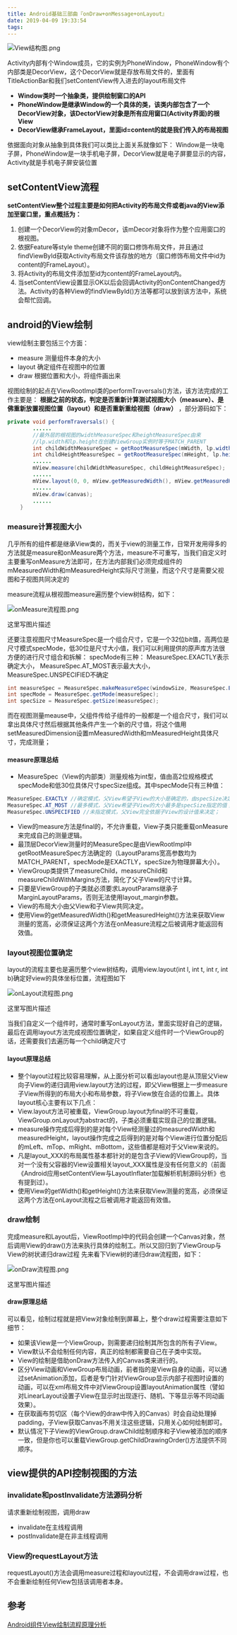 ```yaml
---
title: Android基础三部曲『onDraw+onMessage+onLayout』
date: 2019-04-09 19:33:54
tags:
---
```


![View结构图.png](http://47.110.40.63:8080/img/blog/View结构图.png)

Activity内部有个Window成员，它的实例为PhoneWindow，PhoneWindow有个内部类是DecorView，这个DecorView就是存放布局文件的，里面有TitleActionBar和我们setContentView传入进去的layout布局文件

- **Window类时一个抽象类，提供绘制窗口的API**
- **PhoneWindow是继承Window的一个具体的类，该类内部包含了一个DecorView对象，该DectorView对象是所有应用窗口(Activity界面)的根View**
- **DecorView继承FrameLayout，里面id=content的就是我们传入的布局视图**

依据面向对象从抽象到具体我们可以类比上面关系就像如下：
 Window是一块电子屏，PhoneWindow是一块手机电子屏，DecorView就是电子屏要显示的内容，Activity就是手机电子屏安装位置

## setContentView流程

**setContentView整个过程主要是如何把Activity的布局文件或者java的View添加至窗口里，重点概括为：**

1. 创建一个DecorView的对象mDecor，该mDecor对象将作为整个应用窗口的根视图。
2. 依据Feature等style theme创建不同的窗口修饰布局文件，并且通过findViewById获取Activity布局文件该存放的地方（窗口修饰布局文件中id为content的FrameLayout）。
3. 将Activity的布局文件添加至id为content的FrameLayout内。
4. 当setContentView设置显示OK以后会回调Activity的onContentChanged方法。Activity的各种View的findViewById()方法等都可以放到该方法中，系统会帮忙回调。

## android的View绘制

view绘制主要包括三个方面：

- measure 测量组件本身的大小
- layout  确定组件在视图中的位置
- draw    根据位置和大小，将组件画出来

<!--more-->

视图绘制的起点在ViewRootImpl类的performTraversals()方法，该方法完成的工作主要是： **根据之前的状态，判定是否重新计算测试视图大小（measure）、是佛重新放置视图位置（layout）和是否重新重绘视图（draw）** ，部分源码如下：



```java
private void performTraversals() {
        ......
        //最外层的根视图的widthMeasureSpec和heightMeasureSpec由来
        //lp.width和lp.height在创建ViewGroup实例时等于MATCH_PARENT
        int childWidthMeasureSpec = getRootMeasureSpec(mWidth, lp.width);
        int childHeightMeasureSpec = getRootMeasureSpec(mHeight, lp.height);
        ......
        mView.measure(childWidthMeasureSpec, childHeightMeasureSpec);
        ......
        mView.layout(0, 0, mView.getMeasuredWidth(), mView.getMeasuredHeight());
        ......
        mView.draw(canvas);
        ......
    }
```

### measure计算视图大小

几乎所有的组件都是继承View类的，而关于view的测量工作，日常开发用得多的方法就是measure和onMeasure两个方法，measure不可重写，当我们自定义时主要重写onMeasure方法即可，在方法内部我们必须完成组件的mMeasuredWidth和mMeasuredHeight实际尺寸测量，而这个尺寸是需要父视图和子视图共同决定的

measure流程从根视图measure遍历整个view树结构，如下：

![onMeasure流程图.png](http://47.110.40.63:8080/img/blog/onMeasure流程图.png)

这里写图片描述

还要注意视图尺寸MeasureSpec是一个组合尺寸，它是一个32位bit值，高两位是尺寸模式specMode，低30位是尺寸大小值，我们可以利用提供的原声库方法很方便的进行尺寸组合和拆解：
 specMode有三种： MeasureSpec.EXACTLY表示确定大小， MeasureSpec.AT_MOST表示最大大小， MeasureSpec.UNSPECIFIED不确定

```java
int measureSpec = MeasureSpec.makeMeasureSpec(windowSize, MeasureSpec.EXACTLY);    //合成
int specMode = MeasureSpec.getMode(measureSpec);                                   //拆解
int specSize = MeasureSpec.getSize(measureSpec);
```

而在视图测量meause中，父组件传给子组件的一般都是一个组合尺寸，我们可以拿出具体尺寸然后根据其他条件产生一个新的尺寸值，将这个值用setMeasuredDimension设置mMeasuredWidth和mMeasuredHeight具体尺寸，完成测量；

#### measure原理总结

- MeasureSpec（View的内部类）测量规格为int型，值由高2位规格模式specMode和低30位具体尺寸specSize组成。其中specMode只有三种值：



```java
MeasureSpec.EXACTLY //确定模式，父View希望子View的大小是确定的，由specSize决定；
MeasureSpec.AT_MOST //最多模式，父View希望子View的大小最多是specSize指定的值；
MeasureSpec.UNSPECIFIED //未指定模式，父View完全依据子View的设计值来决定； 
```

- View的measure方法是final的，不允许重载，View子类只能重载onMeasure来完成自己的测量逻辑。
- 最顶层DecorView测量时的MeasureSpec是由ViewRootImpl中getRootMeasureSpec方法确定的（LayoutParams宽高参数均为MATCH_PARENT，specMode是EXACTLY，specSize为物理屏幕大小）。
- ViewGroup类提供了measureChild，measureChild和measureChildWithMargins方法，简化了父子View的尺寸计算。
- 只要是ViewGroup的子类就必须要求LayoutParams继承子MarginLayoutParams，否则无法使用layout_margin参数。
- View的布局大小由父View和子View共同决定。
- 使用View的getMeasuredWidth()和getMeasuredHeight()方法来获取View测量的宽高，必须保证这两个方法在onMeasure流程之后被调用才能返回有效值。

### layout视图位置确定

layout的流程主要也是遍历整个view树结构，调用view.layout(int l, int t, int r, int b)确定好view的具体坐标位置，流程图如下

![onLayout流程图.png](http://47.110.40.63:8080/img/blog/onLayout流程图.png)

这里写图片描述

当我们自定义一个组件时，通常时重写onLayout方法，里面实现好自己的逻辑，最后在调用layout方法完成视图位置确定，如果自定义组件时一个ViewGroup的话，还需要我们去遍历每一个child确定尺寸

#### layout原理总结

- 整个layout过程比较容易理解，从上面分析可以看出layout也是从顶层父View向子View的递归调用view.layout方法的过程，即父View根据上一步measure子View所得到的布局大小和布局参数，将子View放在合适的位置上。具体layout核心主要有以下几点：
- View.layout方法可被重载，ViewGroup.layout为final的不可重载，ViewGroup.onLayout为abstract的，子类必须重载实现自己的位置逻辑。
- measure操作完成后得到的是对每个View经测量过的measuredWidth和measuredHeight，layout操作完成之后得到的是对每个View进行位置分配后的mLeft、mTop、mRight、mBottom，这些值都是相对于父View来说的。
- 凡是layout_XXX的布局属性基本都针对的是包含子View的ViewGroup的，当对一个没有父容器的View设置相关layout_XXX属性是没有任何意义的（前面《Android应用setContentView与LayoutInflater加载解析机制源码分析》也有提到过）。
- 使用View的getWidth()和getHeight()方法来获取View测量的宽高，必须保证这两个方法在onLayout流程之后被调用才能返回有效值。

### draw绘制

完成measure和Layout后，ViewRootImpl中的代码会创建一个Canvas对象，然后调用View的draw()方法来执行具体的绘制工。所以又回归到了ViewGroup与View的树状递归draw过程
 先来看下View树的递归draw流程图，如下：

![onDraw流程图.png](http://47.110.40.63:8080/img/blog/onDraw流程图.png)

这里写图片描述

#### draw原理总结

可以看见，绘制过程就是把View对象绘制到屏幕上，整个draw过程需要注意如下细节：

- 如果该View是一个ViewGroup，则需要递归绘制其所包含的所有子View。
- View默认不会绘制任何内容，真正的绘制都需要自己在子类中实现。
- View的绘制是借助onDraw方法传入的Canvas类来进行的。
- 区分View动画和ViewGroup布局动画，前者指的是View自身的动画，可以通过setAnimation添加，后者是专门针对ViewGroup显示内部子视图时设置的动画，可以在xml布局文件中对ViewGroup设置layoutAnimation属性（譬如对LinearLayout设置子View在显示时出现逐行、随机、下等显示等不同动画效果）。
- 在获取画布剪切区（每个View的draw中传入的Canvas）时会自动处理掉padding，子View获取Canvas不用关注这些逻辑，只用关心如何绘制即可。
- 默认情况下子View的ViewGroup.drawChild绘制顺序和子View被添加的顺序一致，但是你也可以重载ViewGroup.getChildDrawingOrder()方法提供不同顺序。

## view提供的API控制视图的方法

### invalidate和postInvalidate方法源码分析

请求重新绘制视图，调用draw

- invalidate在主线程调用
- postInvalidate是在非主线程调用

### View的requestLayout方法

requestLayout()方法会调用measure过程和layout过程，不会调用draw过程，也不会重新绘制任何View包括该调用者本身。



## 参考

[Android组件View绘制流程原理分析](https://www.jianshu.com/p/5ae3356014ed)